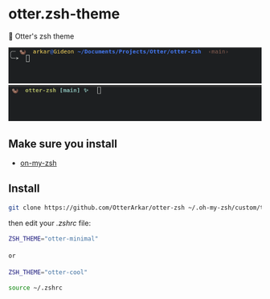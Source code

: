 # otter.zsh-theme

🦦 Otter's zsh theme

![zsh-ottercool](https://github.com/OtterArkar/otter-zsh/blob/main/images/otter-cool.png)
![zsh-otter-minimal](https://github.com/OtterArkar/otter-zsh/blob/main/images/otter-minimal.png)


## Make sure you install

- [on-my-zsh](https://ohmyz.sh/)

## Install

```bash
git clone https://github.com/OtterArkar/otter-zsh ~/.oh-my-zsh/custom/themes

```

then edit your _.zshrc_ file:

```bash
ZSH_THEME="otter-minimal"

or

ZSH_THEME="otter-cool"
```

```bash
source ~/.zshrc
```
